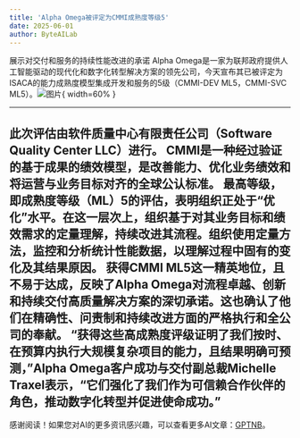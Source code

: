 ```yaml
---
title: 'Alpha Omega被评定为CMMI成熟度等级5'
date: 2025-06-01
author: ByteAILab
---
```


展示对交付和服务的持续性能改进的承诺
Alpha Omega是一家为联邦政府提供人工智能驱动的现代化和数字化转型解决方案的领先公司，今天宣布其已被评定为ISACA的能力成熟度模型集成开发和服务的5级（CMMI-DEV ML5，CMMI-SVC ML5）。![图片](https://ai-techpark.com/wp-content/uploads/Alpha-Omega-1.jpg){ width=60% }

---
此次评估由软件质量中心有限责任公司（Software Quality Center LLC）进行。
CMMI是一种经过验证的基于成果的绩效模型，是改善能力、优化业务绩效和将运营与业务目标对齐的全球公认标准。
最高等级，即成熟度等级（ML）5的评估，表明组织正处于“优化”水平。在这一层次上，组织基于对其业务目标和绩效需求的定量理解，持续改进其流程。组织使用定量方法，监控和分析统计性能数据，以理解过程中固有的变化及其结果原因。
获得CMMI ML5这一精英地位，且不易于达成，反映了Alpha Omega对流程卓越、创新和持续交付高质量解决方案的深切承诺。这也确认了他们在精确性、问责制和持续改进方面的严格执行和全公司的奉献。
“获得这些高成熟度评级证明了我们按时、在预算内执行大规模复杂项目的能力，且结果明确可预测，”Alpha Omega客户成功与交付副总裁Michelle Traxel表示，“它们强化了我们作为可信赖合作伙伴的角色，推动数字化转型并促进使命成功。”
---
感谢阅读！如果您对AI的更多资讯感兴趣，可以查看更多AI文章：[GPTNB](https://gptnb.com)。